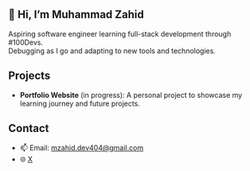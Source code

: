 ## 👋 Hi, I’m Muhammad Zahid

Aspiring software engineer learning full-stack development through #100Devs.  
Debugging as I go and adapting to new tools and technologies.

## Projects
- **Portfolio Website** (in progress): A personal project to showcase my learning journey and future projects.

## Contact
- 📫 Email: [mzahid.dev404@gmail.com](mailto:mzahid.dev404@gmail.com)  
- 🌐 [X](https://x.com/mzahiddev404)


<!---mzahiddev404/mzahiddev404 is a ✨ special ✨ repository because its `README.md` (this file) appears on your GitHub profile.
You can click the Preview link to take a look at your changes.--->
